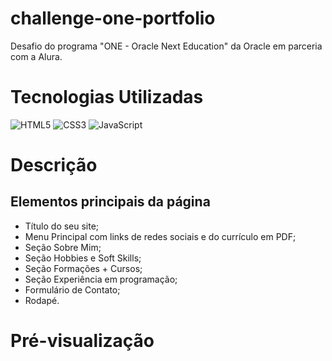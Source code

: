# challenge-one-portfolio
  Desafio do programa "ONE - Oracle Next Education" da Oracle em parceria com a Alura.

# Tecnologias Utilizadas
![HTML5](https://img.shields.io/badge/HTML-000?style=for-the-badge&logo=html5&logoColor=30A3DC)
![CSS3](https://img.shields.io/badge/CSS3-000?style=for-the-badge&logo=css3&logoColor=E94D5F)
![JavaScript](https://img.shields.io/badge/JavaScript-000?style=for-the-badge&logo=javascript&logoColor=30A3DC)

# Descrição
## Elementos principais da página
- Título do seu site;
- Menu Principal com links de redes sociais e do currículo em PDF;
- Seção Sobre Mim;
- Seção Hobbies e Soft Skills;
- Seção Formações + Cursos;
- Seção Experiência em programação;
- Formulário de Contato;
- Rodapé.

# Pré-visualização

